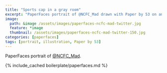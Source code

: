 ```yaml
---
title: "Sports cap in a gray room"
excerpt: "PaperFaces portrait of @NCFC_Mad drawn with Paper by 53 on an iPad."
image: 
  path: &image /assets/images/paperfaces-ncfc-mad-twitter.jpg 
  feature: *image
  thumbnail: /assets/images/paperfaces-ncfc-mad-twitter-150.jpg
categories: [paperfaces]
tags: [portrait, illustration, Paper by 53]
---
```


PaperFaces portrait of [@NCFC_Mad](https://twitter.com/NCFC_Mad).

{% include_cached boilerplate/paperfaces.md %}
